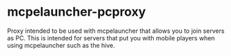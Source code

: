 # mcpelauncher-pcproxy
Proxy intended to be used with mcpelauncher that allows you to join servers as PC. This is intended for servers that put you with mobile players when using mcpelauncher such as the hive.
